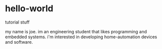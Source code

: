 # hello-world

tutorial stuff

my name is joe. im an engineering student that likes programming and embedded systems.
i'm interested in developing home-automation devices and software.
